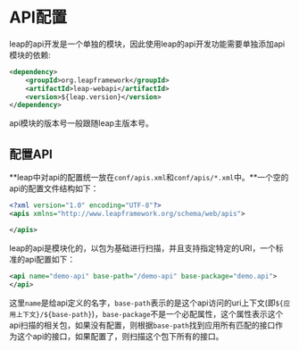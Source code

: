 # API配置

leap的api开发是一个单独的模块，因此使用leap的api开发功能需要单独添加api模块的依赖:

```xml
<dependency>
    <groupId>org.leapframework</groupId>
    <artifactId>leap-webapi</artifactId>
    <version>${leap.version}</version>
</dependency>
```

api模块的版本号一般跟随leap主版本号。

## 配置API

**leap中对api的配置统一放在`conf/apis.xml`和`conf/apis/*.xml`中。**一个空的api的配置文件结构如下：

```xml
<?xml version="1.0" encoding="UTF-8"?>
<apis xmlns="http://www.leapframework.org/schema/web/apis">

</apis>
```

leap的api是模块化的，以包为基础进行扫描，并且支持指定特定的URI，一个标准的api配置如下：

```xml
<api name="demo-api" base-path="/demo-api" base-package="demo.api">
</api>
```

这里`name`是给api定义的名字，`base-path`表示的是这个api访问的uri上下文(即`${应用上下文}/${base-path}`)，`base-package`不是一个必配属性，这个属性表示这个api扫描的相关包，如果没有配置，则根据`base-path`找到应用所有匹配的接口作为这个api的接口，如果配置了，则扫描这个包下所有的接口。